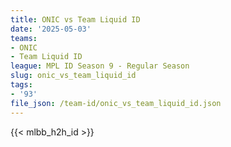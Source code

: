 ```yaml
---
title: ONIC vs Team Liquid ID
date: '2025-05-03'
teams:
- ONIC
- Team Liquid ID
league: MPL ID Season 9 - Regular Season
slug: onic_vs_team_liquid_id
tags:
- '93'
file_json: /team-id/onic_vs_team_liquid_id.json
---
```


{{< mlbb_h2h_id >}}
